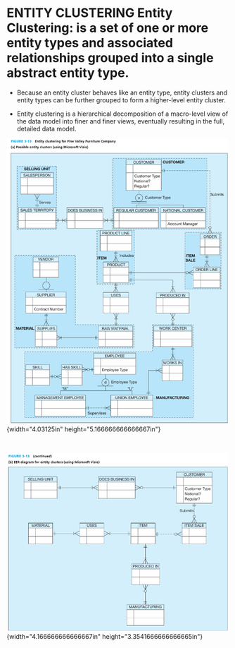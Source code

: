 # ENTITY CLUSTERING Entity Clustering: is a set of one or more entity types and associated relationships grouped into a single abstract entity type.

-   Because an entity cluster behaves like an entity type, entity clusters and entity types can be further grouped to form a higher-level entity cluster.

-   Entity clustering is a hierarchical decomposition of a macro-level view of the data model into finer and finer views, eventually resulting in the full, detailed data model.

![](media/ENTITY-CLUSTERING-image1.png){width="4.03125in" height="5.166666666666667in"}

 

![](media/ENTITY-CLUSTERING-image2.png){width="4.166666666666667in" height="3.3541666666666665in"}



